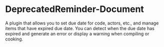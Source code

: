 # DeprecatedReminder-Document
A plugin that allows you to set due date for code, actors, etc., and manage items that have expired due date. You can detect when the due date has expired and generate an error or display a warning when compiling or cooking.
